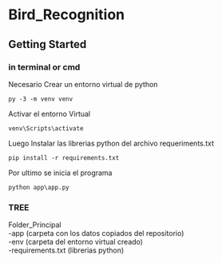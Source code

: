 # Bird_Recognition
 
 ## Getting Started
 ### in terminal or cmd
 
 Necesario Crear un entorno virtual de python
 ```
 py -3 -m venv venv
 ```
 
 Activar el entorno Virtual
 ```
 venv\Scripts\activate
 ```
 
 Luego Instalar las librerias python del archivo requeriments.txt
 ```
 pip install -r requirements.txt
 ```
 
 Por ultimo se inicia el programa
 ```
 python app\app.py
 ```
 
 ### TREE
 Folder_Principal  
 -app (carpeta con los datos copiados del repositorio)  
 -env (carpeta del entorno virtual creado)  
 -requirements.txt (librerias python)
